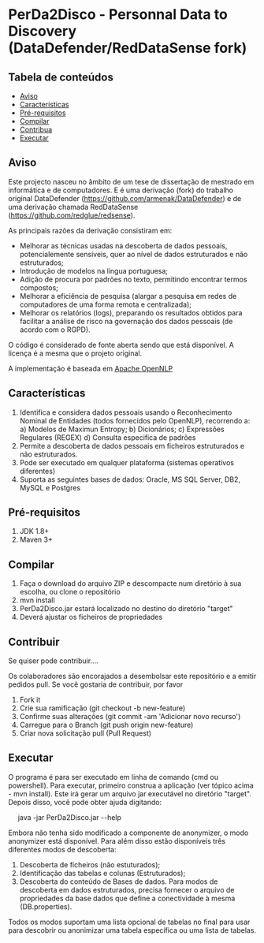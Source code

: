 # PerDa2Disco - Personnal Data to Discovery (DataDefender/RedDataSense fork)

Tabela de conteúdos
-------------------
- [Aviso](#Aviso)
- [Características](#Características)
- [Pré-requisitos](#Pré-requisitos)
- [Compilar](#Compilar)
- [Contribua](#Contribua)
- [Executar](#Executar)


Aviso
-----
Este projecto nasceu no âmbito de um tese de dissertação de mestrado em informática e de computadores.
E é uma derivação (fork) do trabalho original DataDefender (https://github.com/armenak/DataDefender) e de uma derivação chamada RedDataSense (https://github.com/redglue/redsense).

As principais razões da derivação consistiram em:
- Melhorar as técnicas usadas na descoberta de dados pessoais, potencialemente sensíveis, quer ao nível de dados estruturados e não estruturados;
- Introdução de modelos na língua portuguesa;
- Adição de procura por padrões no texto, permitindo encontrar termos compostos;
- Melhorar a eficiência de pesquisa (alargar a pesquisa em redes de computadores de uma forma remota e centralizada); 
- Melhorar os relatórios (logs), preparando os resultados obtidos para facilitar a análise de risco na governação dos dados pessoais (de acordo com o RGPD).

O código é considerado de fonte aberta sendo que está disponível. A licença é a mesma que o projeto original.

A implementação é baseada em [Apache OpenNLP](https://opennlp.apache.org/)


Características
---------------
1. Identifica e considera dados pessoais usando o Reconhecimento Nominal de Entidades (todos fornecidos pelo OpenNLP), recorrendo a:
	a) Modelos de Maximun Entropy;
	b) Dicionários;
	c) Expressões Regulares (REGEX)
	d) Consulta especifica de padrões
2. Permite a descoberta de dados pessoais em ficheiros estruturados e não estruturados.
3. Pode ser executado em qualquer plataforma (sistemas operativos diferentes)
4. Suporta as seguintes bases de dados: Oracle, MS SQL Server, DB2, MySQL e Postgres


Pré-requisitos
--------------
1. JDK 1.8+
2. Maven 3+


Compilar
--------
1. Faça o download do arquivo ZIP e descompacte num diretório à sua escolha, ou clone o repositório
2. mvn install
3. PerDa2Disco.jar estará localizado no destino do diretório "target"
4. Deverá ajustar os ficheiros de propriedades


Contribuir
----------
Se quiser pode contribuir....

Os colaboradores são encorajados a desembolsar este repositório e a emitir pedidos pull. Se você gostaria de contribuir, por favor
1. Fork it
2. Crie sua ramificação (git checkout -b new-feature)
3. Confirme suas alterações (git commit -am 'Adicionar novo recurso')
4. Carregue para o Branch (git push origin new-feature)
5. Criar nova solicitação pull (Pull Request)


Executar
--------
O programa é para ser executado em linha de comando (cmd ou powershell).
Para executar, primeiro construa a aplicação (ver tópico acima - mvn install). Este irá gerar um arquivo jar executável no diretório "target".
Depois disso, você pode obter ajuda digitando:

     java -jar PerDa2Disco.jar --help

Embora não tenha sido modificado a componente de anonymizer, o modo anonymizer está disponível. Para além disso estão disponíveis três diferentes modos de descoberta:
1. Descoberta de ficheiros (não estuturados);
2. Identificação das tabelas e colunas (Estruturados);
3. Descoberta do conteúdo de Bases de dados.
Para modos de descoberta em dados estruturados, precisa fornecer
o arquivo de propriedades da base dados que define a conectividade à mesma (DB.properties).

Todos os modos suportam uma lista opcional de tabelas no final para usar para descobrir ou anonimizar uma tabela específica ou uma lista de tabelas.
